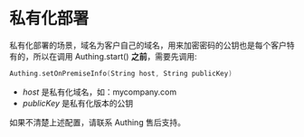 # 私有化部署

<LastUpdated/>

私有化部署的场景，域名为客户自己的域名，用来加密密码的公钥也是每个客户特有的，所以在调用 Authing.start() **之前**，需要先调用:

```swift
Authing.setOnPremiseInfo(String host, String publicKey)
```

* *host* 是私有化域名，如：mycompany.com
* *publicKey* 是私有化版本的公钥

如果不清楚上述配置，请联系 Authing 售后支持。

